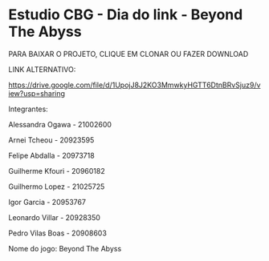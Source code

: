# Estudio CBG - Dia do link - Beyond The Abyss

PARA BAIXAR O PROJETO, CLIQUE EM CLONAR OU FAZER DOWNLOAD

LINK ALTERNATIVO: 

https://drive.google.com/file/d/1UpojJ8J2KO3MmwkyHGTT6DtnBRvSjuz9/view?usp=sharing

Integrantes:

Alessandra Ogawa - 21002600

Arnei Tcheou - 20923595

Felipe Abdalla - 20973718

Guilherme Kfouri - 20960182

Guilhermo Lopez - 21025725

Igor Garcia - 20953767

Leonardo Villar - 20928350

Pedro Vilas Boas - 20908603
 
Nome do jogo: Beyond The Abyss
